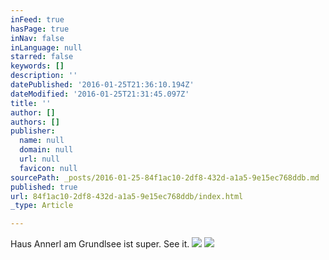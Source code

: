 ```yaml
---
inFeed: true
hasPage: true
inNav: false
inLanguage: null
starred: false
keywords: []
description: ''
datePublished: '2016-01-25T21:36:10.194Z'
dateModified: '2016-01-25T21:31:45.097Z'
title: ''
author: []
authors: []
publisher:
  name: null
  domain: null
  url: null
  favicon: null
sourcePath: _posts/2016-01-25-84f1ac10-2df8-432d-a1a5-9e15ec768ddb.md
published: true
url: 84f1ac10-2df8-432d-a1a5-9e15ec768ddb/index.html
_type: Article

---
```

Haus Annerl am Grundlsee ist super. See it.
![](https://the-grid-user-content.s3-us-west-2.amazonaws.com/d5b89419-75c5-463a-876f-e0fc794c3f15.jpg)
![](https://the-grid-user-content.s3-us-west-2.amazonaws.com/2b11a809-5bb1-48f9-95e6-7e974a9211c8.jpg)